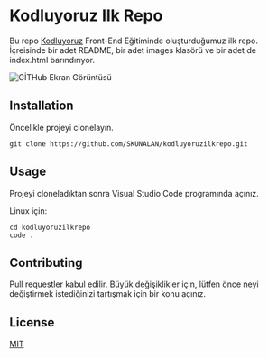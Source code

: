 # **Kodluyoruz Ilk Repo**

Bu repo [Kodluyoruz](https://www.kodluyoruz.org) Front-End Eğitiminde oluşturduğumuz ilk repo. İçreisinde bir adet README, bir adet images klasörü ve bir adet de index.html barındırıyor.

![GİTHub Ekran Görüntüsü](https://user-images.githubusercontent.com/103763684/163720115-0e011280-73aa-4f1f-980b-fae26a19737c.png)

## **Installation**

Öncelikle projeyi clonelayın.
```
git clone https://github.com/SKUNALAN/kodluyoruzilkrepo.git
```

## **Usage**

Projeyi cloneladıktan sonra Visual Studio Code programında açınız.

Linux için:

```
cd kodluyoruzilkrepo
code .
```

## **Contributing**

Pull requestler kabul edilir. Büyük değişiklikler için, lütfen önce neyi değiştirmek istediğinizi tartışmak için bir konu açınız.

## **License**

[MIT](https://choosealicense.com/licenses/mit/)
